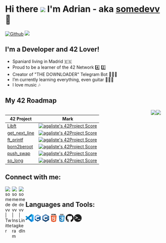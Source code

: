 # Hi there <img src="https://raw.githubusercontent.com/MartinHeinz/MartinHeinz/master/wave.gif" width="30px"> I'm Adrian - aka [somedevv](https://github.com/somedevv) 🚀

[![Github](https://img.shields.io/github/followers/somedevv?label=Follow&style=social)](https://github.com/somedevv)
![](https://visitor-badge.laobi.icu/badge?page_id=somedevv.somedevv)

## I'm a Developer and 42 Lover!

-  Spaniard living in Madrid 🇪🇸
-  Proud to be a learner of the 42 Network 4️⃣ 2️⃣
-  Creator of "THE DOWNLOADER" Telegram Bot 👨🏻‍🔧
-  I’m currently learning everything, even guitar 👨🏻‍🎓
-  I love music  🎶

## My 42 Roadmap

<a href="https://github.com/somedevv/42-Cursus">
  <img align="right" src="https://badge42.herokuapp.com/api/stats/agaliste?privacyName=true" />
</a>
<a href="https://github.com/somedevv/42-C-Piscine">
  <img align="right" src="https://badge42.herokuapp.com/api/stats/agaliste?cursus=C%20Piscine&privacyName=true" />
</a>

| 42 Project       | Mark                                                                                                                                          |
|---------------|--------------------------------------------------------------------------------------------------------------------------------------------------|
| [Libft](https://github.com/somedevv/42-Cursus/tree/master/Rank%200/libft)         | [![agaliste's 42Project Score](https://badge42.herokuapp.com/api/project/agaliste/Libft)](https://badge42.herokuapp.com/api/project/agaliste/Libft)                  |
| [get_next_line](https://github.com/somedevv/42-Cursus/tree/master/Rank%201/get_next_line) | [![agaliste's 42Project Score](https://badge42.herokuapp.com/api/project/agaliste/get_next_line)](https://badge42.herokuapp.com/api/project/agaliste/get_next_line)          |
| [ft_printf](https://github.com/somedevv/42-Cursus/tree/master/Rank%201/ft_printf)     | [![agaliste's 42Project Score](https://badge42.herokuapp.com/api/project/agaliste/ft_printf)](https://badge42.herokuapp.com/api/project/agaliste/ft_printf)              |
| [born2beroot](https://github.com/somedevv/42-Cursus/tree/master/Rank%201/born2beroot/)   | [![agaliste's 42Project Score](https://badge42.herokuapp.com/api/project/agaliste/Born2beroot)](https://badge42.herokuapp.com/api/project/agaliste/Born2beroot)           |
| [push_swap](https://github.com/somedevv/42-Cursus/tree/master/Rank%202/push_swap)     | [![agaliste's 42Project Score](https://badge42.herokuapp.com/api/project/agaliste/push_swap)](https://badge42.herokuapp.com/api/project/agaliste/push_swap)              |
| [so_long](https://github.com/somedevv/42-Cursus/tree/master/Rank%202/so_long)       | [![agaliste's 42Project Score](https://badge42.herokuapp.com/api/project/agaliste/so_long)](https://badge42.herokuapp.com/api/project/agaliste/so_long)                |

## Connect with me:

[<img align="left" alt="somedevv | Twitter" width="22px" src="https://cdn.jsdelivr.net/npm/simple-icons@v3/icons/twitter.svg" />](https://twitter.com/galisteo02)
[<img align="left" alt="somedevv | Instagram" width="22px" src="https://cdn.jsdelivr.net/npm/simple-icons@v3/icons/instagram.svg" />](https://www.instagram.com/galisteo02/)
[<img align="left" alt="somedevv | LinkedIn" width="22px" src="https://cdn.jsdelivr.net/npm/simple-icons@v3/icons/linkedin.svg" />](https://www.linkedin.com/in/agalisteomula/)

<br />

## Languages and Tools:

[<img align="left" alt="Visual Studio Code" width="26px" src="https://raw.githubusercontent.com/github/explore/80688e429a7d4ef2fca1e82350fe8e3517d3494d/topics/visual-studio-code/visual-studio-code.png" />](https://github.com/somedevv)
[<img align="left" alt="C" width="26px" src="https://raw.githubusercontent.com/github/explore/80688e429a7d4ef2fca1e82350fe8e3517d3494d/topics/c/c.png" />](https://github.com/somedevv)
[<img align="left" alt="CPP" width="26px" src="https://raw.githubusercontent.com/github/explore/80688e429a7d4ef2fca1e82350fe8e3517d3494d/topics/cpp/cpp.png" />](https://github.com/somedevv)
[<img align="left" alt="HTML5" width="26px" src="https://raw.githubusercontent.com/github/explore/80688e429a7d4ef2fca1e82350fe8e3517d3494d/topics/html/html.png" />](https://github.com/somedevv)
[<img align="left" alt="CSS3" width="26px" src="https://raw.githubusercontent.com/github/explore/80688e429a7d4ef2fca1e82350fe8e3517d3494d/topics/css/css.png" />](https://github.com/somedevv)
[<img align="left" alt="GitHub" width="26px" src="https://raw.githubusercontent.com/github/explore/78df643247d429f6cc873026c0622819ad797942/topics/github/github.png" />](https://github.com/somedevv)
[<img align="left" alt="Terminal" width="26px" src="https://raw.githubusercontent.com/github/explore/80688e429a7d4ef2fca1e82350fe8e3517d3494d/topics/terminal/terminal.png" />](https://github.com/somedevv)
